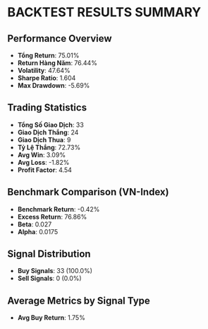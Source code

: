 
# BACKTEST RESULTS SUMMARY

## Performance Overview
- **Tổng Return**: 75.01%
- **Return Hàng Năm**: 76.44%
- **Volatility**: 47.64%
- **Sharpe Ratio**: 1.604
- **Max Drawdown**: -5.69%

## Trading Statistics
- **Tổng Số Giao Dịch**: 33
- **Giao Dịch Thắng**: 24
- **Giao Dịch Thua**: 9
- **Tỷ Lệ Thắng**: 72.73%
- **Avg Win**: 3.09%
- **Avg Loss**: -1.82%
- **Profit Factor**: 4.54

## Benchmark Comparison (VN-Index)
- **Benchmark Return**: -0.42%
- **Excess Return**: 76.86%
- **Beta**: 0.027
- **Alpha**: 0.0175

## Signal Distribution
- **Buy Signals**: 33 (100.0%)
- **Sell Signals**: 0 (0.0%)

## Average Metrics by Signal Type
- **Avg Buy Return**: 1.75%
